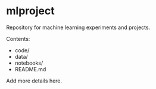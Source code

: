 # mlproject

Repository for machine learning experiments and projects.

Contents:
- code/
- data/
- notebooks/
- README.md

Add more details here.
